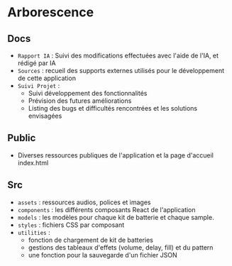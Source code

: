 # Arborescence

## Docs

- `Rapport IA` : Suivi des modifications effectuées avec l'aide de l'IA, et rédigé par IA
- `Sources` : recueil des supports externes utilisés pour le développement de cette application
- `Suivi Projet` :
  - Suivi développement des fonctionnalités
  - Prévision des futures améliorations
  - Listing des bugs et difficultés rencontrées et les solutions envisagées

## Public

- Diverses ressources publiques de l'application et la page d'accueil index.html

## Src

- `assets` : ressources audios, polices et images
- `components` : les différents composants React de l'application
- `models` : les modèles pour chaque kit de batterie et chaque sample.
- `styles` : fichiers CSS par composant
- `utilities` :
  - fonction de chargement de kit de batteries
  - gestions des tableaux d'effets (volume, delay, fill) et du pattern
  - une fonction pour la sauvegarde d'un fichier JSON

